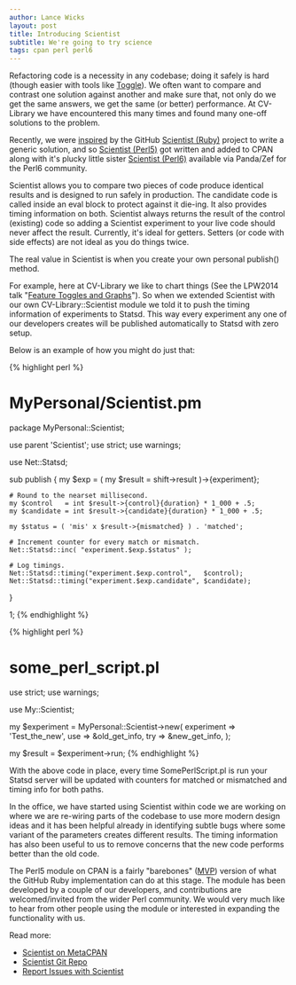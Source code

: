 ```yaml
---
author: Lance Wicks
layout: post
title: Introducing Scientist
subtitle: We're going to try science
tags: cpan perl perl6
---
```

Refactoring code is a necessity in any codebase; doing it safely is hard (though easier with tools like [Toggle](https://metacpan.org/pod/distribution/Toggle)). We often want to compare and contrast one solution against another and make sure that, not only do we get the same answers, we get the same (or better) performance. At CV-Library we have encountered this many times and found many one-off solutions to the problem.

Recently, we were [inspired](http://githubengineering.com/scientist/) by the GitHub [Scientist (Ruby)](https://github.com/github/scientist) project to write a generic solution, and so [Scientist (Perl5)](https://metacpan.org/pod/Scientist) got written and added to CPAN along with it's plucky little sister [Scientist (Perl6)](http://modules.perl6.org/?q=Scientist) available via Panda/Zef for the Perl6 community.

Scientist allows you to compare two pieces of code produce identical results and is designed to run safely in production. The candidate code is called inside an eval block to protect against it die-ing. It also provides timing information on both. Scientist always returns the result of the control (existing) code so adding a Scientist experiment to your live code should never affect the result. Currently, it's ideal for getters. Setters (or code with side effects) are not ideal as you do things twice.

The real value in Scientist is when you create your own personal publish() method.

For example, here at CV-Library we like to chart things (See the LPW2014 talk "[Feature Toggles and Graphs](http://act.yapc.eu/lpw2014/talk/5734)"). So when we extended Scientist with our own CV-Library::Scientist module we told it to push the timing information of experiments to Statsd. This way every experiment any one of our developers creates will be published automatically to Statsd with zero setup.

Below is an example of how you might do just that:

{% highlight perl %}
# MyPersonal/Scientist.pm
package MyPersonal::Scientist;

use parent 'Scientist';
use strict;
use warnings;

use Net::Statsd;

sub publish {
    my $exp = ( my $result = shift->result )->{experiment};

    # Round to the nearset millisecond.
    my $control   = int $result->{control}{duration} * 1_000 + .5;
    my $candidate = int $result->{candidate}{duration} * 1_000 + .5;

    my $status = ( 'mis' x $result->{mismatched} ) . 'matched';

    # Increment counter for every match or mismatch.
    Net::Statsd::inc( "experiment.$exp.$status" );

    # Log timings.
    Net::Statsd::timing("experiment.$exp.control",   $control);
    Net::Statsd::timing("experiment.$exp.candidate", $candidate);
}

1;
{% endhighlight %}

{% highlight perl %}
# some_perl_script.pl
use strict;
use warnings;

use My::Scientist;

my $experiment = MyPersonal::Scientist->new(
     experiment => 'Test_the_new',
     use        => \&old_get_info,
     try        => \&new_get_info,
);

my $result = $experiment->run;
{% endhighlight %}

With the above code in place, every time SomePerlScript.pl is run your Statsd server will be updated with counters for matched or mismatched and timing info for both paths.

In the office, we have started using Scientist within code we are working on where we are re-wiring parts of the codebase to use more modern design ideas and it has been helpful already in identifying subtle bugs where some variant of the parameters creates different results. The timing information has also been useful to us to remove concerns that the new code performs better than the old code.

The Perl5 module on CPAN is a fairly "barebones" ([MVP](https://en.wikipedia.org/wiki/Minimum_viable_product)) version of what the GitHub Ruby implementation can do at this stage. The module has been developed by a couple of our developers, and contributions are welcomed/invited from the wider Perl community.  We would very much like to hear from other people using the module or interested in expanding the functionality with us.

Read more:

* [Scientist on MetaCPAN](https://metacpan.org/pod/Scientist)
* [Scientist Git Repo](https://github.com/lancew/Scientist)
* [Report Issues with Scientist](https://github.com/lancew/Scientist/issues)
